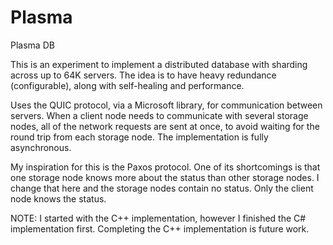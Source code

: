 # Plasma
Plasma DB

This is an experiment to implement a distributed database with sharding across up to 64K servers.  The idea is to have heavy redundance (configurable), along with self-healing and performance.

Uses the QUIC protocol, via a Microsoft library, for communication between servers.  When a client node needs to communicate with several storage nodes, all of the network requests are sent at once, to avoid waiting for the round trip from each storage node.  The implementation is fully asynchronous.

My inspiration for this is the Paxos protocol.  One of its shortcomings is that one storage node knows more about the status than other storage nodes.  I change that here and the storage nodes contain no status.  Only the client node knows the status.

NOTE:  I started with the C++ implementation, however I finished the C# implementation first.  Completing the C++ implementation is future work.
